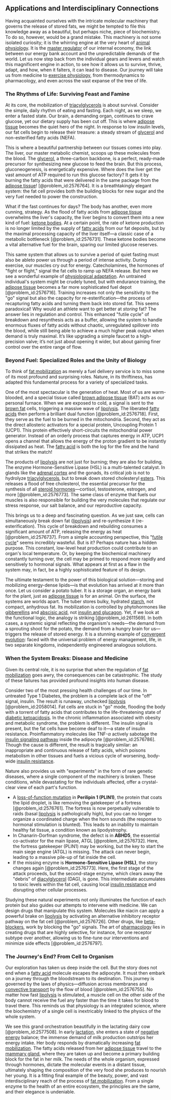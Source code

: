 ## Applications and Interdisciplinary Connections

Having acquainted ourselves with the intricate molecular machinery that governs the release of stored fats, we might be tempted to file this knowledge away as a beautiful, but perhaps niche, piece of biochemistry. To do so, however, would be a grand mistake. This machinery is not some isolated curiosity; it is the whirring engine at the very heart of [animal physiology](@article_id:139987). It is the [master regulator](@article_id:265072) of our internal economy, the link between our energy bank account and the unpredictable demands of the world. Let us now step back from the individual gears and levers and watch this magnificent engine in action, to see how it allows us to survive, thrive, adapt, and how, when it falters, it can lead to disease. Our journey will take us from medicine to [exercise physiology](@article_id:150688), from thermodynamics to pharmacology, and even across the vast expanse of the tree of life.

### The Rhythms of Life: Surviving Feast and Famine

At its core, the mobilization of [triacylglycerols](@article_id:154865) is about survival. Consider the simple, daily rhythm of eating and fasting. Each night, as we sleep, we enter a fasted state. Our brain, a demanding organ, continues to crave glucose, yet our dietary supply has been cut off. This is where [adipose tissue](@article_id:171966) becomes the quiet hero of the night. In response to low insulin levels, our fat cells begin to release their treasure: a steady stream of [glycerol](@article_id:168524) and non-esterified fatty acids (NEFA).

This is where a beautiful partnership between our tissues comes into play. The liver, our master metabolic chemist, scoops up these molecules from the blood. The [glycerol](@article_id:168524), a three-carbon backbone, is a perfect, ready-made precursor for synthesizing new glucose to feed the brain. But this process, gluconeogenesis, is energetically expensive. Where does the liver get the vast amount of ATP required to run this glucose factory? It gets it by burning the fatty acids that were delivered in the same package from the [adipose tissue](@article_id:171966)! [@problem_id:2576764]. It is a breathtakingly elegant system: the fat cell provides both the building blocks for new sugar and the very fuel needed to power the construction.

What if the fast continues for days? The body has another, even more cunning, strategy. As the flood of fatty acids from [adipose tissue](@article_id:171966) overwhelms the liver's capacity, the liver begins to convert them into a new kind of fuel: [ketone bodies](@article_id:166605). At a certain point, the rate of ketone production is no longer limited by the supply of [fatty acids](@article_id:144920) from our fat deposits, but by the maximal processing capacity of the liver itself—a classic case of a metabolic bottleneck [@problem_id:2576731]. These ketone bodies become a vital alternative fuel for the brain, sparing our limited glucose reserves.

This same system that allows us to survive a period of quiet fasting must also be ableto power us through a period of intense activity. During exercise, our muscles cry out for energy. Catecholamines, the hormones of "fight or flight," signal the fat cells to ramp up NEFA release. But here we see a wonderful example of [physiological adaptation](@article_id:150235). An untrained individual's system might be crudely tuned, but with endurance training, the [adipose tissue](@article_id:171966) becomes a far more sophisticated fuel depot [@problem_id:2576716]. Training increases not only the sensitivity to the "go" signal but also the capacity for re-esterification—the process of recapturing fatty acids and turning them back into stored fat. This seems paradoxical! Why would an athlete want to get better at *storing* fat? The answer lies in regulation and control. This enhanced "futile cycle" of breakdown and resynthesis acts as a buffer, allowing the system to handle enormous fluxes of fatty acids without chaotic, unregulated spillover into the blood, while still being able to achieve a much higher peak output when demand is truly maximal. It’s like upgrading a simple faucet to a high-precision valve; it’s not just about opening it wider, but about gaining finer control over the entire range of flow.

### Beyond Fuel: Specialized Roles and the Unity of Biology

To think of [fat mobilization](@article_id:172499) as merely a fuel delivery service is to miss some of its most profound and surprising roles. Nature, in its thriftiness, has adapted this fundamental process for a variety of specialized tasks.

One of the most spectacular is the generation of heat. Most of us are warm-blooded, and a special tissue called [brown adipose tissue](@article_id:155375) (BAT) acts as our personal furnace. When we are exposed to cold, a signal is sent to the [brown fat](@article_id:170817) cells, triggering a massive wave of [lipolysis](@article_id:175158). The liberated [fatty acids](@article_id:144920) then perform a brilliant dual function [@problem_id:2576718]. First, they serve as the fuel to be burned in the mitochondria. Second, they act as the direct allosteric activators for a special protein, Uncoupling Protein 1 (UCP1). This protein effectively short-circuits the mitochondrial power generator. Instead of an orderly process that captures energy in ATP, UCP1 opens a channel that allows the energy of the proton gradient to be instantly dissipated as heat. The [fatty acid](@article_id:152840) is both the log for the fire and the hand that strikes the match!

The products of [lipolysis](@article_id:175158) are not just for burning; they are also for building. The enzyme Hormone-Sensitive Lipase (HSL) is a multi-talented catalyst. In glands like the [adrenal cortex](@article_id:151889) and the gonads, its critical job is not to hydrolyze [triacylglycerols](@article_id:154865), but to break down stored cholesteryl [esters](@article_id:182177). This releases a flood of free cholesterol, the essential precursor for the synthesis of all [steroid hormones](@article_id:145613)—cortisol, testosterone, estrogen, and more [@problem_id:2576773]. The same class of enzyme that fuels our muscles is also responsible for building the very molecules that regulate our stress response, our salt balance, and our reproductive capacity.

This brings us to a deep and fascinating question. As we just saw, cells can simultaneously break down fat ([lipolysis](@article_id:175158)) and re-synthesize it (re-esterification). This cycle of breakdown and rebuilding consumes a significant amount of ATP, releasing the energy as heat [@problem_id:2576737]. From a simple accounting perspective, this "[futile cycle](@article_id:164539)" seems incredibly wasteful. But is it? Perhaps nature has a hidden purpose. This constant, low-level heat production could contribute to an organ's local temperature. Or, by keeping the biochemical machinery constantly turning over, the cell may be primed to respond more rapidly and sensitively to hormonal signals. What appears at first as a flaw in the system may, in fact, be a highly sophisticated feature of its design.

The ultimate testament to the power of this biological solution—storing and mobilizing energy-dense lipids—is that evolution has arrived at it more than once. Let us consider a potato tuber. It is a storage organ, an energy bank for the plant, just as [adipose tissue](@article_id:171966) is for an animal. On the surface, the systems are worlds apart. The tuber stores bulky, hydrated [starch](@article_id:153113), not compact, anhydrous fat. Its mobilization is controlled by phytohormones like [gibberellins](@article_id:155456) and [abscisic acid](@article_id:149446), not [insulin and glucagon](@article_id:168730). Yet, if we look at the functional logic, the analogy is striking [@problem_id:2611569]. In both cases, a systemic signal reflecting the organism's needs—the demand from a sprouting shoot for the potato, the demand from a hungry brain for us—triggers the release of stored energy. It is a stunning example of [convergent evolution](@article_id:142947): faced with the universal problem of energy management, life, in two separate kingdoms, independently engineered analogous solutions.

### When the System Breaks: Disease and Medicine

Given its central role, it is no surprise that when the regulation of [fat mobilization](@article_id:172499) goes awry, the consequences can be catastrophic. The study of these failures has provided profound insights into human disease.

Consider two of the most pressing health challenges of our time. In untreated Type 1 Diabetes, the problem is a complete lack of the "off" signal, insulin. The result is runaway, unchecked [lipolysis](@article_id:175158) [@problem_id:2058014]. Fat cells are stuck in "go" mode, flooding the body with a torrent of fatty acids that contributes to the life-threatening state of [diabetic ketoacidosis](@article_id:154905). In the chronic inflammation associated with obesity and metabolic syndrome, the problem is different. The insulin signal is present, but the fat cells have become deaf to it—a state of insulin resistance. Proinflammatory molecules like TNF-$\alpha$ actively sabotage the [insulin signaling pathway](@article_id:177861) inside the adipocyte [@problem_id:2576786]. Though the cause is different, the result is tragically similar: an inappropriate and continuous release of fatty acids, which poisons metabolism in other tissues and fuels a vicious cycle of worsening, body-wide [insulin resistance](@article_id:147816).

Nature also provides us with "experiments" in the form of rare genetic diseases, where a single component of the machinery is broken. These conditions, while devastating for the individuals affected, offer a crystal-clear view of each part's function.
- A [loss-of-function mutation](@article_id:147237) in **Perilipin 1 (PLIN1)**, the protein that coats the lipid droplet, is like removing the gatekeeper of a fortress [@problem_id:2576761]. The fortress is now perpetually vulnerable to raids (basal [lipolysis](@article_id:175158) is pathologically high), but you can no longer organize a coordinated charge when the horn sounds (the response to hormonal stimulation is blunted). This leads to an inability to maintain healthy fat tissue, a condition known as lipodystrophy.
- In Chanarin-Dorfman syndrome, the defect is in **ABHD5**, the essential co-activator for the main lipase, ATGL [@problem_id:2576732]. Here, the fortress gatekeeper (PLIN1) may be working, but the key to start the main siege engine (ATGL) is missing. The attack can never begin, leading to a massive pile-up of fat inside the cell.
- If the missing enzyme is **Hormone-Sensitive Lipase (HSL)**, the story changes again [@problem_id:2576773]. Here, the first stage of the attack proceeds, but the second-stage enzyme, which clears away the "debris" of [diacylglycerol](@article_id:168844) (DAG), is gone. This intermediate accumulates to toxic levels within the fat cell, causing local [insulin resistance](@article_id:147816) and disrupting other cellular processes.

Studying these natural experiments not only illuminates the function of each protein but also guides our attempts to intervene with medicine. We can design drugs that manipulate this system. Molecules like niacin can apply a powerful brake on [lipolysis](@article_id:175158) by activating an alternative inhibitory receptor pathway on the fat cell [@problem_id:2576726]. Other drugs, like [beta-blockers](@article_id:174393), work by blocking the "go" signals. The art of [pharmacology](@article_id:141917) lies in creating drugs that are highly selective, for instance, for one receptor subtype over another, allowing us to fine-tune our interventions and minimize side effects [@problem_id:2576797].

### The Journey's End? From Cell to Organism

Our exploration has taken us deep inside the cell. But the story does not end when a [fatty acid](@article_id:152840) molecule escapes the adipocyte. It must then embark on a journey through the bloodstream to its destination. This journey is governed by the laws of physics—diffusion across membranes and [convective transport](@article_id:149018) by the flow of blood [@problem_id:2576755]. No matter how fast [lipolysis](@article_id:175158) is stimulated, a muscle cell on the other side of the body cannot receive the fuel any faster than the time it takes for blood to travel there. This reminds us that physiology is an integrated science, where the biochemistry of a single cell is inextricably linked to the physics of the whole system.

We see this grand orchestration beautifully in the lactating dairy cow [@problem_id:2577508]. In early [lactation](@article_id:154785), she enters a state of [negative energy](@article_id:161048) balance; the immense demand of milk production outstrips her energy intake. Her body responds by dramatically increasing [fat mobilization](@article_id:172499). The fatty acids released from her [adipose tissue](@article_id:171966) travel to the [mammary gland](@article_id:170488), where they are taken up and become a primary building block for the fat in her milk. The needs of the whole organism, expressed through hormones, dictate the molecular events in a distant tissue, ultimately shaping the composition of the very food she produces to nourish her young. It is a fitting final example of the beauty, power, and vast interdisciplinary reach of the process of [fat mobilization](@article_id:172499). From a single enzyme to the health of an entire ecosystem, the principles are the same, and their elegance is undeniable.